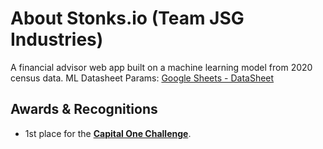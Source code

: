 # About Stonks.io (Team JSG Industries)
A financial advisor web app built on a machine learning model from 2020 census data.
ML Datasheet Params: <a href="https://docs.google.com/spreadsheets/d/1xNrS8SdhzHNITussC0C6KdR_-YyP8LKBagrs3ZB28KE/edit?usp=sharing">Google Sheets - DataSheet</a>

## Awards & Recognitions
- 1st place for the <a href="https://hack.osu.edu/2020/#winners">**Capital One Challenge**</a>.

